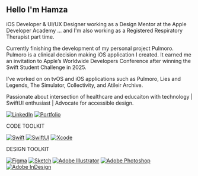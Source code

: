 ## Hello I'm Hamza 

iOS Developer & UI/UX Designer working as a Design Mentor at the Apple Developer Academy ... and I'm also working as a Registered Respiratory Therapist part time.

Currently finishing the development of my personal project Pulmoro. Pulmoro is a clinical decision making iOS application I created. It earned me an invitation to Apple’s Worldwide Developers Conference after winning the Swift Student Challenge in 2025.

I've worked on on tvOS and iOS applications such as Pulmoro, Lies and Legends, The Simulator, Collectivity, and Atileir Archive.

Passionate about intersection of healthcare and educaiton with technology | SwiftUI enthusiast | Advocate for accessible design.

[![LinkedIn](https://img.shields.io/badge/LinkedIn-0077B5?style=for-the-badge&logo=linkedin&logoColor=white)](https://www.linkedin.com/in/hamzacrichlow/)
[![Portfolio](https://img.shields.io/badge/Portfolio-000000?style=for-the-badge&logo=adobeacrobatreader&logoColor=white)](https://acrobat.adobe.com/id/urn:aaid:sc:va6c2:474054b1-69c0-4b5f-b660-4deafc64e08e?viewer%21megaVerb=group-discover)



CODE TOOLKIT

[![Swift](https://img.shields.io/badge/Swift-FA7343?style=for-the-badge&logo=swift&logoColor=white)](https://swift.org/)
[![SwiftUI](https://img.shields.io/badge/SwiftUI-0D96F6?style=for-the-badge&logo=swift&logoColor=white)](https://developer.apple.com/xcode/swiftui/)
[![Xcode](https://img.shields.io/badge/Xcode-147EFB?style=for-the-badge&logo=xcode&logoColor=white)](https://developer.apple.com/xcode/)

DESIGN TOOLKIT

[![Figma](https://img.shields.io/badge/Figma-F24E1E?style=for-the-badge&logo=figma&logoColor=white)](https://www.figma.com/)
[![Sketch](https://img.shields.io/badge/Sketch-F7B500?style=for-the-badge&logo=sketch&logoColor=black)](https://www.sketch.com/)
[![Adobe Illustrator](https://img.shields.io/badge/Adobe_Illustrator-FF9A00?style=for-the-badge&logo=adobe-illustrator&logoColor=white)](https://www.adobe.com/products/illustrator.html)
[![Adobe Photoshop](https://img.shields.io/badge/Adobe_Photoshop-31A8FF?style=for-the-badge&logo=adobe-photoshop&logoColor=white)](https://www.adobe.com/products/photoshop.html)
[![Adobe InDesign](https://img.shields.io/badge/Adobe_InDesign-FF3366?style=for-the-badge&logo=adobe-indesign&logoColor=white)](https://www.adobe.com/products/indesign.html)
